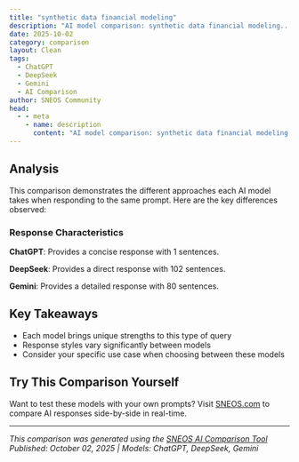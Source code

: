 ```yaml
---
title: "synthetic data financial modeling"
description: "AI model comparison: synthetic data financial modeling..."
date: 2025-10-02
category: comparison
layout: Clean
tags:
  - ChatGPT
  - DeepSeek
  - Gemini
  - AI Comparison
author: SNEOS Community
head:
  - - meta
    - name: description
      content: "AI model comparison: synthetic data financial modeling..."
---
```


<ChatComparison
  title="synthetic data financial modeling"
  prompt="synthetic data financial modeling"
  :responses='{"ChatGPT": "Synthetic data generation is an important technique used in various fields, including financial modeling. It involves creating artificial datasets that mirror the statistical properties of real-world data without using actual sensitive information. This approach is especially valuable in finance for several reasons, including:\n\n1. **Privacy and Compliance**: Financial data often contains sensitive information subject to regulations like GDPR or HIPAA. Synthetic data allows organizations to create datasets that maintain the statistical characteristics of the original data while protecting individual privacy.\n\n2. **Data Scarcity**: In many financial contexts, obtaining enough data for reliable modeling can be challenging. Synthetic data generation can help augment smaller datasets, allowing for better training of machine learning models.\n\n3. **Testing and Validation**: Financial models can be sensitive to changes in input data. Synthetic data can be used to create stress tests or scenarios that may not exist in historical data, helping to assess the robustness of models under varied conditions.\n\n4. **Diversity in Modeling Scenarios**: Firms can create diverse datasets that reflect a variety of market conditions, economic scenarios, or stress events, which can be beneficial in risk management and strategy development.\n\n### Methods of Generating Synthetic Data\n\n1. **Statistical Methods**:\n - **Parametric Models**: Use statistical distributions (like Normal, Poisson, etc.) to generate data points based on estimated parameters from the real data.\n - **Non-parametric Models**: Use techniques like bootstrapping, where samples are drawn from the existing data with replacement.\n\n2. **Machine Learning Techniques**:\n - **Generative Adversarial Networks (GANs)**: A class of neural networks where two networks (a generator and a discriminator) are trained simultaneously. The generator creates synthetic data, while the discriminator evaluates its authenticity based on real data.\n - **Variational Autoencoders (VAEs)**: A type of neural network that learns to encode real data into a smaller latent representation and then decode it back into data, allowing for new synthetic data generation.\n\n3. **Agent-based Modeling**: Create models that simulate the behavior of individual actors in a financial system, such as traders or consumers, producing synthetic transaction or market data reflecting their interactions.\n\n4. **Simulation**: Use various simulation techniques (Monte Carlo methods, event-driven simulation) to create synthetic datasets based on defined rules and behaviors.\n\n### Applications in Financial Modeling\n\n1. **Risk Management**: Synthetic data can simulate various risk scenarios to stress-test financial models and evaluate potential losses in adverse conditions.\n\n2. **Algorithmic Trading**: Create synthetic market datasets for backtesting trading algorithms without exposing them to the volatility of real markets.\n\n3. **Credit Scoring**: Generate synthetic credit histories to test scoring models or for use in model development without using real customer data.\n\n4. **Fraud Detection**: Use synthetic transaction data reflecting both legitimate behavior and fraudulent patterns to train detection algorithms.\n\n5. **Portfolio Optimization**: Develop synthetic market conditions to evaluate the performance of different asset allocation strategies without relying solely on historical market data.\n\n### Challenges\n\nWhile synthetic data has many benefits, there are challenges that practitioners must address:\n\n- **Validation**: Ensuring that synthetic data accurately represents the properties of real data and behaves similarly under various conditions.\n- **Bias**: If the original data has biases, these can be perpetuated in synthetic datasets, which may lead to misleading conclusions.\n- **Complexity**: Some financial phenomena are well-captured by synthetic data generation techniques; however, many market behaviors are influenced by myriad unpredictable factors.\n\n### Conclusion\n\nSynthetic data is a powerful tool in financial modeling, enabling organizations to create robust, diverse, and privacy-conscious datasets. Understanding the methods and applications of synthetic data can greatly enhance financial analysis, modeling, and risk management efforts.", "DeepSeek": "Of course. This is a fantastic and highly relevant topic. Synthetic data is revolutionizing financial modeling by overcoming some of the industry\u0027s most significant challenges.\n\nHere\u2019s a comprehensive breakdown of synthetic data in financial modeling, covering its **what, why, how, use cases, and challenges**.\n\n---\n\n### 1. What is Synthetic Data?\n\nSynthetic data is artificially generated data that mimics the statistical properties and patterns of real-world data without containing any actual, sensitive information. It\u0027s not just \u0022random numbers\u0022; it\u0027s a mathematically rigorous proxy for real data.\n\nIn finance, this means creating synthetic:\n* **Time-series data:** Stock prices, interest rates, FX rates.\n* **Tabular data:** Customer profiles, loan applications, transaction records.\n* **Network data:** Transaction graphs for fraud detection.\n\n### 2. Why Use Synthetic Data in Finance? (The Drivers)\n\nThe financial industry is a perfect candidate for synthetic data due to several inherent constraints:\n\n* **Data Privacy and Regulations:** Real financial data is extremely sensitive. Regulations like GDPR, CCPA, and financial-specific rules (e.g., Basel Accords) make sharing and using real customer data difficult and risky. Synthetic data contains no personal identifiable information (PII), drastically reducing compliance overhead.\n* **Data Scarcity for Rare Events:** Models for predicting rare events like **fraud** or **extreme market crashes** suffer from a lack of examples. Real data might have only a handful of \u0022black swan\u0022 events. Synthetic data can be engineered to generate a balanced dataset with many more of these rare cases.\n* **Model Robustness and Stress Testing:** Regulators require banks to test their models under extreme but plausible scenarios. Historical data may not contain all necessary scenarios. Synthetic data can simulate these \u0022what-if\u0022 conditions (e.g., a simultaneous 30% market drop and a spike in unemployment).\n* **Accelerating R\u0026D and Collaboration:** Data scientists can freely share synthetic datasets with external partners, cloud providers, or across different departments without security concerns, speeding up innovation.\n* **Overcoming Data Silos:** In large institutions, data is often locked in silos. A synthetic, representative version can be created and shared more easily for preliminary analysis and model development.\n\n---\n\n### 3. How is Synthetic Data Generated for Finance?\n\nThe method chosen depends on the goal and the type of data.\n\n#### **A) For Tabular Data (e.g., Customer Data)**\n\n1. **Generative Adversarial Networks (GANs):** The most popular modern approach. Two neural networks compete:\n * The **Generator** creates fake data.\n * The **Discriminator** tries to distinguish real from fake data.\n * Through training, the generator becomes so good that the discriminator can\u0027t tell the difference, resulting in high-quality synthetic data.\n * **Variants:** CTGAN, TVAE (Tabulur Variational Autoencoders) are specifically designed for tabular data, handling mixed data types (continuous \u0026 categorical) well.\n\n2. **Variational Autoencoders (VAEs):** Encode data into a latent space and then sample from that space to generate new, similar data points.\n\n3. **Bayesian Networks:** Model the probabilistic relationships between variables. Once the network structure is learned from real data, new samples can be generated.\n\n#### **B) For Time-Series Data (e.g., Stock Prices)**\n\nThis is more complex as it must preserve temporal dependencies (e.g., volatility clustering, autocorrelation).\n\n1. **TimeGAN (Time-series Generative Adversarial Networks):** A specialized GAN that incorporates supervised learning to capture the temporal dynamics of sequential data.\n2. **Quant GANs:** A finance-specific GAN that uses a financial stochastic differential equation (SDE) as a foundation for the generator, ensuring it learns realistic financial properties like stochastic volatility.\n3. **Diffusion Models:** The technology behind image generators like DALL-E, now being adapted for time-series. They work by progressively adding noise to data and then learning to reverse the process.\n4. **Rule-Based \u0026 Statistical Models:**\n * **Geometric Brownian Motion (GBM):** The classic model for stock prices. Simple but doesn\u0027t capture volatility clustering.\n * **GARCH Models:** Can be used to generate synthetic returns that exhibit realistic volatility dynamics.\n\n---\n\n### 4. Key Use Cases \u0026 Applications\n\n| Use Case | Problem with Real Data | How Synthetic Data Helps |\n| :--- | :--- | :--- |\n| **Fraud Detection** | Fraudulent transactions are rare (\u003C1%). Models become biased towards the \u0022normal\u0022 class. | Generate high-quality synthetic fraud cases to create a balanced dataset, significantly improving model accuracy. |\n| **Algorithmic Trading** | Back-testing on limited historical data leads to overfitting. Strategies may fail in unseen market conditions. | Generate vast amounts of synthetic market data reflecting various regimes (bull, bear, high-vol) to robustly test and train trading algos. |\n| **Credit Risk Modeling** | Lack of default data for specific customer segments (e.g., young professionals with high income). Privacy concerns limit data access. | Create synthetic customer profiles with default flags, allowing for more accurate and fair credit scoring across all demographics. |\n| **Anti-Money Laundering (AML)** | Money laundering patterns are complex and evolving. Real data for training is scarce and highly confidential. | Simulate complex transaction laundering networks to train more effective AML detection systems without exposing real customer data. |\n| **Stress Testing \u0026 Scenario Analysis** | Historical data doesn\u0027t contain all possible adverse scenarios (e.g., a modern-day digital bank run). | Model and generate data for \u0022tail-risk\u0022 scenarios (e.g., cyber-attack induced panic-selling) to test bank resilience. |\n| **Product Development \u0026 Marketing** | Testing new financial products (e.g., a new loan type) is risky without knowing potential customer uptake. | Generate synthetic customer bases to simulate the launch and forecast demand, optimizing product features and marketing strategy. |\n\n---\n\n### 5. Challenges, Risks, and Best Practices\n\nSynthetic data is powerful, but not a magic bullet.\n\n* **Faithfulness to Reality:** The synthetic data is only as good as the model that generated it. If the generative model misses a subtle, real-world correlation, the synthetic data will too, leading to flawed \u0022insights.\u0022 This is the **\u0022Black Box\u0022 Problem**.\n* **Data Leakage \u0026 Memorization:** Poorly trained models can simply memorize and regurgitate parts of the real training data, potentially leaking sensitive information.\n* **Validation is Crucial:** You must rigorously validate that the synthetic data preserves:\n * **Marginal Distributions:** The distribution of each individual column.\n * **Correlation Structure:** Relationships between variables.\n * **Temporal Dynamics:** For time-series, autocorrelation, and volatility patterns.\n * **Statistical Distance:** Using metrics like Wasserstein distance or KS tests to measure similarity.\n* **Regulatory Acceptance:** While growing, regulatory bodies are still formulating their stance on the use of synthetic data for model validation and reporting. Transparency in the generation process is key.\n\n### Conclusion\n\nSynthetic data is a transformative technology for financial modeling. It acts as a key that unlocks sensitive data silos, amplifies rare but critical events, and enables robust testing in simulated environments. While challenges around fidelity and validation remain, its ability to accelerate innovation while maintaining privacy and compliance makes it an indispensable tool for the future of finance. The most successful institutions will be those that learn to harness its power responsibly.", "Gemini": "## Synthetic Data in Financial Modeling: A Powerful Tool with Caveats\n\nSynthetic data is artificially generated data designed to mimic real data. In financial modeling, it\u0027s used when real data is scarce, unavailable, privacy-sensitive, or to augment existing datasets for various purposes. It\u0027s becoming increasingly popular due to advancements in machine learning and the increasing need for robust and explainable models.\n\n**Why use Synthetic Data in Financial Modeling?**\n\n* **Overcoming Data Scarcity:** In many financial areas, especially for novel instruments or niche markets, historical data is limited. Synthetic data can fill these gaps.\n* **Addressing Privacy Concerns:** Financial data is often sensitive, containing customer information or proprietary trading strategies. Synthetic data can be created without revealing real identities or confidential details, allowing for model development and testing while adhering to privacy regulations (e.g., GDPR, CCPA).\n* **Scenario Planning and Stress Testing:** Synthetic data allows modelers to simulate various market conditions and extreme events (e.g., economic recessions, flash crashes) that have not been observed historically. This is crucial for stress testing models and assessing their robustness under adverse scenarios.\n* **Model Debugging and Validation:** By creating synthetic datasets with known properties, modelers can systematically test and debug their algorithms. This helps identify biases, errors, or limitations in the model\u0027s design.\n* **Augmenting Real Data:** Synthetic data can be combined with real data to improve model performance, especially when dealing with imbalanced datasets or rare events. For example, one might generate more fraudulent transaction data to better train a fraud detection model.\n* **Developing New Financial Products:** When introducing a new financial product, there may be no historical data to train models. Synthetic data can be used to simulate the product\u0027s performance under various market conditions, aiding in pricing, risk management, and marketing efforts.\n* **Faster Prototyping and Development:** Synthetic data enables rapid model prototyping and experimentation without the delays associated with acquiring and cleaning real data.\n\n**Applications of Synthetic Data in Financial Modeling:**\n\n* **Fraud Detection:** Generating synthetic transaction data with realistic fraudulent patterns to train and improve fraud detection algorithms.\n* **Credit Risk Modeling:** Creating synthetic credit histories to assess the creditworthiness of individuals or businesses, especially when dealing with limited historical data or underserved populations.\n* **Algorithmic Trading:** Simulating market dynamics and generating synthetic order book data to backtest and optimize trading strategies.\n* **Portfolio Optimization:** Generating synthetic asset price data to evaluate different portfolio allocation strategies under various market conditions.\n* **Insurance Modeling:** Creating synthetic insurance claims data to improve risk assessment and pricing models.\n* **Anti-Money Laundering (AML):** Generating synthetic transaction data with suspicious patterns to train and enhance AML detection systems.\n* **Predictive Analytics:** Using synthetic data to predict customer behavior, such as churn, investment decisions, or loan defaults.\n* **Derivative Pricing:** Simulating underlying asset price movements to price and hedge derivatives.\n* **Regulatory Compliance:** Using synthetic data to test and validate compliance models without exposing sensitive customer data.\n\n**Techniques for Generating Synthetic Financial Data:**\n\n* **Statistical Modeling:**\n * **Parametric Methods:** Assume the real data follows a specific distribution (e.g., normal distribution, log-normal distribution) and generate synthetic data based on estimated parameters. Simple to implement, but may not capture complex dependencies.\n * **Non-Parametric Methods:** Use techniques like kernel density estimation or bootstrapping to create synthetic data without assuming a specific distribution. More flexible than parametric methods, but can be computationally intensive.\n * **Copulas:** Model the dependencies between variables separately from their marginal distributions. Allows for capturing complex correlations even when variables have different distributions. Useful for modeling financial data with non-linear dependencies.\n* **Agent-Based Modeling (ABM):** Simulate the behavior of individual agents (e.g., traders, consumers, companies) and their interactions to generate aggregate market data. Useful for capturing emergent phenomena and complex dynamics. Can be computationally expensive and require careful calibration.\n* **Machine Learning:**\n * **Generative Adversarial Networks (GANs):** Train a generator network to create synthetic data that mimics the real data and a discriminator network to distinguish between real and synthetic data. GANs can generate high-quality synthetic data that captures complex patterns and dependencies. Requires significant computational resources and expertise.\n * **Variational Autoencoders (VAEs):** Learn a latent representation of the real data and then generate synthetic data from this latent space. VAEs are more stable than GANs but may generate less realistic data.\n * **Autoregressive Models:** Predict the next data point based on previous data points. Can be used to generate time-series data.\n\n**Challenges and Considerations:**\n\n* **Data Quality:** Synthetic data should accurately reflect the statistical properties and dependencies of the real data. Poorly generated synthetic data can lead to biased or inaccurate models.\n* **Privacy Protection:** Even with synthetic data, it\u0027s important to ensure that individual identities cannot be re-identified (e.g., through differential privacy techniques).\n* **Bias:** Synthetic data can unintentionally inherit or amplify biases present in the real data.\n* **Model Validation:** It\u0027s crucial to validate the performance of models trained on synthetic data using real data whenever possible.\n* **Complexity:** Generating high-quality synthetic data can be computationally intensive and require specialized expertise.\n* **Regulation and Compliance:** Be aware of regulatory guidelines regarding the use of synthetic data, especially in privacy-sensitive areas.\n* **Explainability:** Ensure that the process for generating synthetic data is transparent and explainable.\n\n**Best Practices:**\n\n* **Understand the Real Data:** Thoroughly analyze the real data to identify its key characteristics, distributions, and dependencies.\n* **Choose the Right Generation Technique:** Select the synthetic data generation technique that is most appropriate for the specific application and data characteristics.\n* **Validate the Synthetic Data:** Compare the statistical properties of the synthetic data to those of the real data to ensure that it is representative. Use statistical tests and visualizations.\n* **Test Model Performance on Real Data:** Evaluate the performance of models trained on synthetic data using real data to assess their generalization ability.\n* **Document the Synthetic Data Generation Process:** Clearly document the methods and parameters used to generate the synthetic data.\n* **Consider Differential Privacy:** Implement differential privacy techniques to further protect the privacy of the real data.\n* **Stay Updated on Research:** The field of synthetic data generation is rapidly evolving, so it\u0027s important to stay updated on the latest research and techniques.\n\n**Tools and Libraries:**\n\n* **Python:**\n * **Synthetic Data Vault (SDV):** A comprehensive Python library for generating synthetic data, including support for various data types and privacy techniques.\n * **sklearn.datasets.make_classification, sklearn.datasets.make_regression:** Functions in scikit-learn for generating simple synthetic datasets for classification and regression tasks.\n * **TensorFlow and PyTorch:** Deep learning frameworks that can be used to build GANs and VAEs for synthetic data generation.\n * **R packages** such as \u0022synthpop\u0022\n* **Specialized Platforms:** Several companies offer platforms and services for generating and managing synthetic data.\n\n**In Conclusion:**\n\nSynthetic data is a valuable tool for financial modeling, offering solutions to data scarcity, privacy concerns, and the need for robust scenario planning. However, it\u0027s important to carefully consider the challenges and limitations of synthetic data and to follow best practices to ensure that it is used effectively and responsibly. As the technology continues to evolve, synthetic data is likely to play an increasingly important role in shaping the future of financial modeling and data science.\n"}' 
  published-date="13:13"
/>

## Analysis

This comparison demonstrates the different approaches each AI model takes when responding to the same prompt. Here are the key differences observed:

### Response Characteristics

**ChatGPT**: Provides a concise response with 1 sentences. 

**DeepSeek**: Provides a direct response with 102 sentences. 

**Gemini**: Provides a detailed response with 80 sentences. 

## Key Takeaways

- Each model brings unique strengths to this type of query
- Response styles vary significantly between models
- Consider your specific use case when choosing between these models

## Try This Comparison Yourself

Want to test these models with your own prompts? Visit [SNEOS.com](https://sneos.com) to compare AI responses side-by-side in real-time.

---

*This comparison was generated using the [SNEOS AI Comparison Tool](https://sneos.com)*
*Published: October 02, 2025 | Models: ChatGPT, DeepSeek, Gemini*

